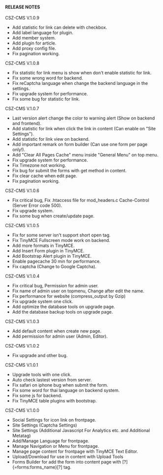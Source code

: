 #### RELEASE NOTES

CSZ-CMS V.1.0.9
- Add statistic for link can delete with checkbox.
- Add label language for plugin.
- Add member system.
- Add plugin for article.
- Add proxy config file.
- Fix pagination working.

CSZ-CMS V.1.0.8
- Fix statistic for link menu is show when don't enable statistic for link.
- Fix some wrong word for backend.
- Fix reCaptcha language when change the backend language in the settings.
- Fix upgrade system for performance.
- Fix some bug for statistic for link.

CSZ-CMS V.1.0.7
- Last version alert change the color to warning alert (Show on backend and frontend).
- Add statistic for link when click the link in content (Can enable on "Site Settings").
- Add statistic for link view on backend.
- Add important remark on form builder (Can use one form per page only!).
- Add "Clear All Pages Cache" menu inside "General Menu" on top menu.
- Fix upgrade system for performance.
- Fix Timezone not working.
- Fix bug for submit the forms with get method in content.
- Fix clear cache when edit page.
- Fix pagination working.

CSZ-CMS V.1.0.6
- Fix critical bug, Fix .htaccess file for mod_headers.c Cache-Control (Server Error code 500).
- Fix upgrade system.
- Fix some bug when create/update page.

CSZ-CMS V.1.0.5
- Fix for some server isn't support short open tag.
- Fix TinyMCE Fullscreen mode work on backend.
- Add more formats in TinyMCE.
- Add Insert Form plugin in TinyMCE.
- Add Bootstrap Alert plugin in TinyMCE.
- Enable pagecache 30 min for performance.
- Fix captcha (Change to Google Captcha).

CSZ-CMS V.1.0.4
- Fix critical bug, Permission for admin user.
- Fix name of admin user on topmenu, Change after edit the name.
- Fix performance for website (compress_output by Gzip)
- Fix upgrade system one click.
- Add optimize the database tools on upgrade page.
- Add the database backup tools on upgrade page.

CSZ-CMS V.1.0.3
- Add default content when create new page.
- Add permission for admin user (Admin, Editor).

CSZ-CMS V.1.0.2
- Fix upgrade and other bug.

CSZ-CMS V.1.0.1
- Upgrade tools with one click.
- Auto check lastest version from server.
- Fix safari on iphone bug when submit the form.
- Fix some word for thai language on backend system.
- Fix some js for backend.
- Fix TinyMCE table plugins with bootstrap.

CSZ-CMS V.1.0.0
- Social Settings for icon link on frontpage.
- Site Settings (Captcha Settings)
- Site Settings (Additional Javascript For Analytics etc. and Additional Metatag)
- Add/Manage Language for frontpage.
- Manage Navigation or Menu for frontpage.
- Manage page content for frontpage with TinyMCE Text Editor.
- Upload/Download for use in content with Upload Tools
- Forms Builder for add the form into content page with [?]{=forms:forms_name}[?] tag.